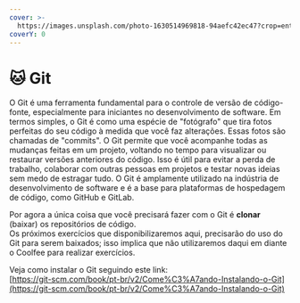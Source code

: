 ```yaml
---
cover: >-
  https://images.unsplash.com/photo-1630514969818-94aefc42ec47?crop=entropy&cs=srgb&fm=jpg&ixid=M3wxOTcwMjR8MHwxfHNlYXJjaHw2fHxnaXR8ZW58MHx8fHwxNjkzNjEzMTYzfDA&ixlib=rb-4.0.3&q=85
coverY: 0
---
```


# 🐱 Git

O Git é uma ferramenta fundamental para o controle de versão de código-fonte, especialmente para iniciantes no desenvolvimento de software. Em termos simples, o Git é como uma espécie de "fotógrafo" que tira fotos perfeitas do seu código à medida que você faz alterações. Essas fotos são chamadas de "commits". O Git permite que você acompanhe todas as mudanças feitas em um projeto, voltando no tempo para visualizar ou restaurar versões anteriores do código. Isso é útil para evitar a perda de trabalho, colaborar com outras pessoas em projetos e testar novas ideias sem medo de estragar tudo. O Git é amplamente utilizado na indústria de desenvolvimento de software e é a base para plataformas de hospedagem de código, como GitHub e GitLab.

Por agora a única coisa que você precisará fazer com o Git é **clonar** (baixar) os repositórios de código.\
Os próximos exercícios que disponibilizaremos aqui, precisarão do uso do Git para serem baixados; isso implica que não utilizaremos daqui em diante o Coolfee para realizar exercícios.

Veja como instalar o Git seguindo este link:\
[https://git-scm.com/book/pt-br/v2/Come%C3%A7ando-Instalando-o-Git](https://git-scm.com/book/pt-br/v2/Come%C3%A7ando-Instalando-o-Git)
